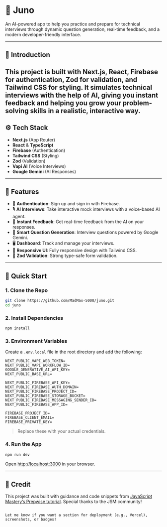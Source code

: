 # 🎤 Juno

An AI-powered app to help you practice and prepare for technical interviews through dynamic question generation, real-time feedback, and a modern developer-friendly interface.

---

## 🤖 Introduction

This project is built with **Next.js**, **React**, **Firebase** for authentication, **Zod** for validation, and **Tailwind CSS** for styling. It simulates technical interviews with the help of AI, giving you instant feedback and helping you grow your problem-solving skills in a realistic, interactive way.
---

## ⚙️ Tech Stack

- **Next.js** (App Router)
- **React** & **TypeScript**
- **Firebase** (Authentication)
- **Tailwind CSS** (Styling)
- **Zod** (Validation)
- **Vapi AI** (Voice Interviews)
- **Google Gemini** (AI Responses)

---

## 🔋 Features

- 🔐 **Authentication**: Sign up and sign in with Firebase.
- 🎙️ **AI Interviews**: Take interactive mock interviews with a voice-based AI agent.
- 💬 **Instant Feedback**: Get real-time feedback from the AI on your responses.
- 🧠 **Smart Question Generation**: Interview questions powered by Google Gemini.
- 🖥️ **Dashboard**: Track and manage your interviews.
- 📱 **Responsive UI**: Fully responsive design with Tailwind CSS.
- 🧪 **Zod Validation**: Strong type-safe form validation.

---

## 🤸 Quick Start

### 1. Clone the Repo

```bash
git clone https://github.com/MadMax-5000/juno.git
cd juno
```

### 2. Install Dependencies

```bash
npm install
```

### 3. Environment Variables

Create a `.env.local` file in the root directory and add the following:

```env
NEXT_PUBLIC_VAPI_WEB_TOKEN=
NEXT_PUBLIC_VAPI_WORKFLOW_ID=
GOOGLE_GENERATIVE_AI_API_KEY=
NEXT_PUBLIC_BASE_URL=

NEXT_PUBLIC_FIREBASE_API_KEY=
NEXT_PUBLIC_FIREBASE_AUTH_DOMAIN=
NEXT_PUBLIC_FIREBASE_PROJECT_ID=
NEXT_PUBLIC_FIREBASE_STORAGE_BUCKET=
NEXT_PUBLIC_FIREBASE_MESSAGING_SENDER_ID=
NEXT_PUBLIC_FIREBASE_APP_ID=

FIREBASE_PROJECT_ID=
FIREBASE_CLIENT_EMAIL=
FIREBASE_PRIVATE_KEY=
```

> Replace these with your actual credentials.

### 4. Run the App

```bash
npm run dev
```

Open [http://localhost:3000](http://localhost:3000) in your browser.

---

## 🔗 Credit

This project was built with guidance and code snippets from [JavaScript Mastery’s Prepwise tutorial](https://github.com/adrianhajdin/ai_mock_interviews). Special thanks to the JSM community!
```

Let me know if you want a section for deployment (e.g., Vercel), screenshots, or badges!
